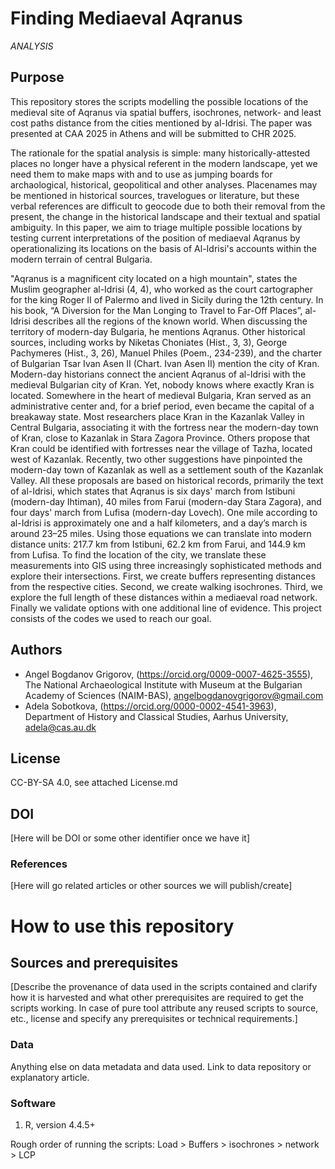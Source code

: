 # Finding Mediaeval Aqranus

*ANALYSIS*

## Purpose

This repository stores the scripts modelling the possible locations of the medieval site of Aqranus via spatial buffers, isochrones, network- and least cost paths distance from the cities mentioned by al-Idrisi. The paper was presented at CAA 2025 in Athens and will be submitted to CHR 2025. 

The rationale for the spatial analysis is simple: many historically-attested places no longer have a physical referent in the modern landscape, yet we need them to make maps with and to use as jumping boards for archaological, historical, geopolitical and other analyses. Placenames may be mentioned in historical sources, travelogues or literature, but these verbal references are difficult to geocode due to both their removal from the present, the change in the historical landscape and their textual and spatial ambiguity. In this paper, we aim to triage multiple possible locations by testing current interpretations of the position of mediaeval Aqranus by operationalizing its locations on the basis of Al-Idrisi's accounts within the modern terrain of central Bulgaria.   


"Aqranus is a magnificent city located on a high mountain", states the Muslim geographer al-Idrisi (4, 4), who worked as the court cartographer for the king Roger II of Palermo and lived in Sicily during the 12th century. In his book, “A Diversion for the Man Longing to Travel to Far-Off Places”, al-Idrisi describes all the regions of the known world. When discussing the territory of modern-day Bulgaria, he mentions Aqranus. Other historical sources, including works by Niketas Choniates (Hist., 3, 3), George Pachymeres (Hist., 3, 26), Manuel Philes (Poem., 234-239), and the charter of Bulgarian Tsar Ivan Asen II (Chart. Ivan Asen II) mention the city of Kran. Modern-day historians connect the ancient Aqranus of al-Idrisi with the medieval Bulgarian city of Kran. Yet, nobody knows where exactly Kran is located.
Somewhere in the heart of medieval Bulgaria, Kran served as an administrative center and, for a brief period, even became the capital of a breakaway state. Most researchers place Kran in the Kazanlak Valley in Central Bulgaria, associating it with the fortress near the modern-day town of Kran, close to Kazanlak in Stara Zagora Province. Others propose that Kran could be identified with fortresses near the village of Tazha, located west of Kazanlak. Recently, two other suggestions have pinpointed the modern-day town of Kazanlak as well as a settlement south of the Kazanlak Valley. All these proposals are based on historical records, primarily the text of al-Idrisi, which states that Aqranus is six days' march from Istibuni (modern-day Ihtiman), 40 miles from Farui (modern-day Stara Zagora), and four days' march from Lufisa (modern-day Lovech). One mile according to al-Idrisi is approximately one and a half kilometers, and a day’s march is around 23–25 miles. Using those equations we can translate into modern distance units: 217.7 km from Istibuni, 62.2 km from Farui, and 144.9 km from Lufisa. 
To find the location of the city, we translate these measurements into GIS using three increasingly sophisticated methods and explore their intersections. First, we create buffers representing distances from the respective cities. Second, we create walking isochrones. Third, we explore the full length of these distances within a mediaeval road network. Finally we validate options with one additional line of evidence.
This project consists of the codes we used to reach our goal. 


## Authors
* Angel Bogdanov Grigorov, (https://orcid.org/0009-0007-4625-3555), The National Archaeological Institute with Museum at the Bulgarian Academy of Sciences (NAIM-BAS), angelbogdanovgrigorov@gmail.com
* Adela Sobotkova, (https://orcid.org/0000-0002-4541-3963), Department of History and Classical Studies, Aarhus University, adela@cas.au.dk

## License
CC-BY-SA 4.0, see attached License.md

## DOI
[Here will be DOI or some other identifier once we have it]

### References
[Here will go related articles or other sources we will publish/create]

# How to use this repository

## Sources and prerequisites
[Describe the provenance of data used in the scripts contained and clarify how it is harvested and what other prerequisites are required to get the scripts working. In case of pure tool attribute any reused scripts to source, etc., license and specify any prerequisites or technical requirements.]

### Data
Anything else on data metadata and data used. Link to data repository or explanatory article. 

### Software
1. R, version 4.4.5+

Rough order of running the scripts:
Load > Buffers > isochrones > network > LCP
